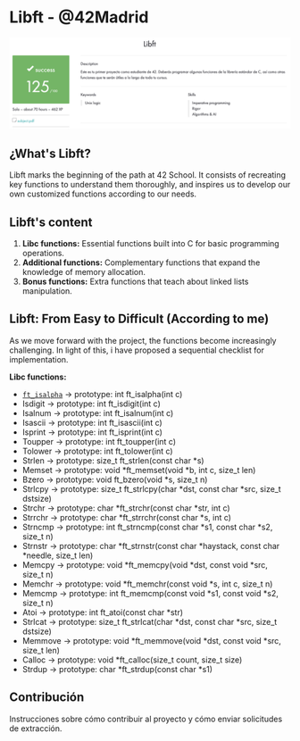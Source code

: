 # Libft - @42Madrid

![Screenshoot](https://github.com/Freddyfleitas/libft_42/blob/main/libft.png)

## ¿What's Libft?

Libft marks the beginning of the path at 42 School. It consists of recreating key functions to understand them thoroughly, and inspires us to develop our own customized functions according to our needs.

## Libft's content

1. **Libc functions:** Essential functions built into C for basic programming operations.
2. **Additional functions:** Complementary functions that expand the knowledge of memory allocation.
3. **Bonus functions:** Extra functions that teach about linked lists manipulation.

## Libft: From Easy to Difficult (According to me)

As we move forward with the project, the functions become increasingly challenging. In light of this, i have proposed a sequential checklist for implementation.

**Libc functions:**

* [`ft_isalpha`](ft_isalpha.c](https://github.com/ffleitasl/libft_42/blob/main/libft/ft_isalpha.c)) → prototype: int	ft_isalpha(int c)
* Isdigit → prototype: int	ft_isdigit(int c)
* Isalnum → prototype: int	ft_isalnum(int c)
* Isascii → prototype: int	ft_isascii(int c)
* Isprint → prototype: int	ft_isprint(int c)
* Toupper → prototype: int	ft_toupper(int c)
* Tolower → prototype: int	ft_tolower(int c)
* Strlen → prototype: size_t	ft_strlen(const char *s)
* Memset → prototype: void	*ft_memset(void *b, int c, size_t len)
* Bzero → prototype: void	ft_bzero(void *s, size_t n)
* Strlcpy → prototype: size_t	ft_strlcpy(char *dst, const char *src, size_t dstsize)
* Strchr → prototype: char	*ft_strchr(const char *str, int c)
* Strrchr → prototype: char	*ft_strrchr(const char *s, int c)
* Strncmp → prototype: int	ft_strncmp(const char *s1, const char *s2, size_t n)
* Strnstr → prototype: char	*ft_strnstr(const char *haystack, const char *needle, size_t len)
* Memcpy → prototype: void	*ft_memcpy(void *dst, const void *src, size_t n)
* Memchr → prototype: void	*ft_memchr(const void *s, int c, size_t n)
* Memcmp → prototype: int	ft_memcmp(const void *s1, const void *s2, size_t n)
* Atoi → prototype: int	ft_atoi(const char *str)
* Strlcat → prototype: size_t	ft_strlcat(char *dst, const char *src, size_t dstsize)
* Memmove → prototype: void	*ft_memmove(void *dst, const void *src, size_t len)
* Calloc → prototype: void	*ft_calloc(size_t count, size_t size)
* Strdup → prototype: char	*ft_strdup(const char *s1)
   
## Contribución

Instrucciones sobre cómo contribuir al proyecto y cómo enviar solicitudes de extracción.
